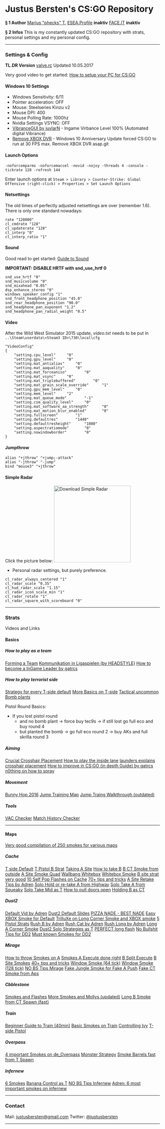 Justus Bersten's CS:GO Repository
===

**§ 1 Author**
[Marius "phecks" T.](http://steamcommunity.com/id/phecks/)
[ESEA.Profile](https://play.esea.net/users/1151692) **inaktiv**
[FACE.IT](faceit.com) **inaktiv**
<!-- 
**§ 2 Teams**
[ESL - Die gläserne MILF](https://play.eslgaming.com/team/10764574/)
[Steam Group](asdff) -->

**§ 2 Infos**
This is my constantly updated CS:GO repository with strats, personal settings and my personal config.

---

### Settings & Config

**TL.DR Version**
[valve.rc](https://github.com/JustusBersten/abgehen/blob/master/valve.rc) Updated 10.05.2017

Very good video to get started: [How to setup your PC for CS:GO](https://www.youtube.com/watch?v=HDJPjDg6EsI)

#### Windows 10 Settings
- Windows Sensitivity: 6/11
- Pointer acceleration: OFF
- Mouse: Steelseries Kinzu v2
- Mouse DPI: 400
- Mouse Polling Rate: 1000hz
- Nvidia Settings VSYNC: OFF
- [VibranceGUI by juvlarN](http://vibrancegui.com/) - Ingame Virbance Level 100% (Automated digital Vibrance)
- [Remove XBOX DVR](https://www.youtube.com/watch?v=9MHe2DmjYhc) - Windows 10 Anniversary Update forced CS:GO to run at 30 FPS max. Remove XBOX DVR asap.git  


#### Launch Options
```
-noforcemparms -noforcemaccel -novid -nojoy -threads 4 -console -tickrate 128 -refresh 144
```
Enter launch options at `Steam > Library > Counter-Strike: Global Offensive (right-click) > Properties > Set Launch Options`


#### Netsettings
The old times of perfectly adjusted netsettings are over (remember 1.6). There is only one standard nowadays:
```
rate "128000"
cl_cmdrate "128"
cl_updaterate "128"
cl_interp "0"
cl_interp_ratio "1"
```


#### Sound 
Good read to get started: [Guide to Sound](https://www.reddit.com/r/GlobalOffensive/comments/3zqtvm/improved_csgo_sound_why_the_popular_settings_suck/)

**IMPORTANT: DISABLE HRTF with snd_use_hrtf 0**

```
snd_use_hrtf "0"
snd_musicvolume "0"
snd_mixahead "0.05"
dsp_enhance_stereo "0"
windows_speaker_config "1"
snd_front_headphone_position "45.0"
snd_rear_headphone_position "90.0"
snd_headphone_pan_exponent "1.2"
snd_headphone_pan_radial_weight "0.5"
```


#### Video
After the Wild West Simulator 2015 update, _video.txt_ needs to be put in `..\Steam\userdata\<Steam3 ID>\730\local\cfg`

```
"VideoConfig"
{
    "setting.cpu_level"     "0"
    "setting.gpu_level"     "0"
    "setting.mat_antialias"     "0"
    "setting.mat_aaquality"     "0"
    "setting.mat_forceaniso"        "0"
    "setting.mat_vsync"     "0"
    "setting.mat_triplebuffered"        "0"
    "setting.mat_grain_scale_override"      "1"
    "setting.gpu_mem_level"     "0"
    "setting.mem_level"     "2"
    "setting.mat_queue_mode"        "-1"
    "setting.csm_quality_level"     "0"
    "setting.mat_software_aa_strength"      "0"
    "setting.mat_motion_blur_enabled"       "0"
    "setting.fullscreen"        "1"
    "setting.defaultres"        "1440"
    "setting.defaultresheight"      "1080"
    "setting.aspectratiomode"       "0"
    "setting.nowindowborder"        "0"
}
```


#### Jumpthrow
```
alias "+jthrow" "+jump;-attack"
alias "-jthrow" "-jump"
bind "mouse3" "+jthrow"
```


#### Simple Radar

Click the picture below:
<a href="http://www.simpleradar.com/"><img src="http://www.simpleradar.com/asdf.png" title="Download Simple Radar" style="width: 250px;"/></a>


- Personal radar settings, but purely preference.
```
cl_radar_always_centered "1"
cl_radar_scale "0.35"
cl_hud_radar_scale "1.15"
cl_radar_icon_scale_min "1"
cl_radar_rotate "1"
cl_radar_square_with_scoreboard "0"
```


 ---


### Strats
Videos and Links

#### Basics

##### How to play as a team
[Forming a Team](https://www.reddit.com/r/GlobalOffensive/comments/3n29th/csgo_quick_how_to_form_a_team/)
[Kommunikation in Ligaspielen (by HEADSTYLE)](https://github.com/JustusBersten/abgehen/blob/master/headstyle_kommunikation.txt)
[How to become a InGame Leader by gatrcs](https://www.reddit.com/r/GlobalOffensive/comments/6ajd0a/beginners_guide_to_becoming_an_in_game_leader_pt1/)


##### How to play terrorist side
[Strategy for every T-side default](https://www.reddit.com/r/GlobalOffensive/comments/417kah/csgo_strategy_basics_for_t_side/)
[More Basics on T-side](https://www.reddit.com/r/GlobalOffensive/comments/41zbou/guide_to_tside_everyones_invited/)
[Tactical uncommon Bomb plants](http://steamcommunity.com/sharedfiles/filedetails/?id=551826753)

Pistol Round Basics:

- If you lost pistol round
    - and no bomb plant -> force buy tec9s -> if still lost go full eco and buy round 4
    - but planted the bomb -> go full eco round 2 -> buy AKs and full skrilla round 3


#####  Aiming
[Crucial Crosshair Placement](https://www.youtube.com/watch?v=U9mvXfnY8wU)
[How to play the inside lane](https://www.youtube.com/watch?v=DfMvtrc8Ntk)
[launders explains crosshair placement](https://www.youtube.com/watch?v=OfLgNu11EZA)
[How to improve in CS:GO (in depth Guide) by gatrcs](https://www.reddit.com/r/GlobalOffensive/comments/68ywrb/in_depth_guide_on_improving_for_all_levels_of/)
[n0thing on how to spray](https://clips.twitch.tv/MistyEasyWasabiFutureMan)

#####  Movement
[Bunny Hop 2016](https://www.youtube.com/watch?v=yIpURIKhJSs)
[Jump Training Map](https://steamcommunity.com/sharedfiles/filedetails/?l=german&id=314892291)
[Jump Traing Walkthrough (outdated)](https://www.youtube.com/watch?v=9dJ34sUYXyA)

#####  Tools
[VAC Checker](https://github.com/MrHayato/VacBanChecker)
[Match History Checker](https://csgostats.gg/)


---


#### Maps

[Very good compilation of 250 smokes for various maps](https://www.reddit.com/r/GlobalOffensive/comments/5t17l0/i_did_nearly_250_smoke_videos/)


##### Cache
[T side Default](http://team-dignitas.net/articles/blogs/CSGO/8531/default-strategies-on-t-side-team-envyus-on-de_cache)
[T Pistol B Strat](https://www.youtube.com/watch?v=g9WfIXWgU5s)
[Taking A Site](https://www.youtube.com/watch?v=i3_WI2OxwyM)
[How to take B](https://www.youtube.com/watch?v=WGaZcqpnGE8)
[B CT Smoke from outside](https://www.youtube.com/watch?v=O7Y6umjCnRc)
[A Site Smoke Quad](https://www.youtube.com/watch?v=rqZTBNC0NKA)
[Wallbang Whitebox](https://www.youtube.com/watch?v=PioblYcMwWc)
[Whitebox Smoke](https://www.youtube.com/watch?v=85z8EQdMuQE)
[B site strat very good](https://www.youtube.com/watch?v=E9d3b-H3o-g)
[10 Self Pop Flashes on Cache](https://www.youtube.com/watch?v=_4tUZPpSWh0)
[70+ tips and tricks](http://imgur.com/a/hIydX)
[A Site Retake Tips by Adren](https://www.youtube.com/watch?v=O4yfLnI_WBU)
[Solo Hold or re-take A from Highway](https://www.youtube.com/watch?v=sAMmjSbjWyg)
[Solo Take A from Squeaky](https://www.youtube.com/watch?v=Z_znfRcdna8)
[Solo Take Mid as T](https://www.youtube.com/watch?v=XvIxQSZrxz4)
[How to pull doors open](https://www.youtube.com/watch?v=0kjipn9pWOI&feature=youtu.be)
[Holding B as CT](https://www.youtube.com/watch?v=hypdmiiPdR8)

##### Dust2
[Default Vid by Adren](https://www.youtube.com/watch?v=j8qHbFkzkOU)
[Dust2 Default Slides](https://docs.google.com/presentation/d/1Y_F1F5OBfvsRHCD-nFQYdapCqkItX1ixpj5-YfahBOA/preview?slide=id.p)
[PIZZA NADE - BEST NADE](https://www.youtube.com/watch?v=DvdFGv3JiOU)
[Easy XBOX Smoke for Default](https://youtu.be/FkZ3ECtzSuA?t=43)
[TrilluXe on Long Corner Smoke and XBOX smoke](https://www.youtube.com/watch?v=BYWgzHGY0xI)
[5 Pistol Strats](https://www.youtube.com/watch?v=-0IRGw5WETQ)
[Rush B by Adren](https://www.youtube.com/watch?v=9LkmWXSpr14)
[Rush Cat by Adren](https://www.youtube.com/watch?v=lYCBinRyAyQ)
[Rush Long by Adren](https://www.youtube.com/watch?v=FiN9ZFpWFS0)
[Long A Corner Smoke](https://www.youtube.com/watch?v=bH-W99HtFQE&)
[Dust2 Solo Strategies as T](https://www.youtube.com/watch?v=CKx0n-fIg9c)
[PERFECT long flash](https://youtu.be/mIFKHmg96-g?t=44)
[No Bullshit Tips for DD2](https://www.youtube.com/watch?v=bJ9Ui3eEfM0)
[Must known Smokes for DD2](https://www.youtube.com/watch?v=1agDWlnkPJw)


##### Mirage
[How to throw Smokes on A](https://www.youtube.com/watch?v=0NQjJcqeDl8)
[Smokes A Execute done right](https://www.youtube.com/watch?v=hr0Q2xz2d18)
[B Split Execute](https://www.youtube.com/watch?v=u_V8l58XsR4)
[B Site Smokes](https://www.youtube.com/watch?v=racQWESZQBc)
[40+ tips and tricks](http://imgur.com/a/pOz7Z)
[Window Smoke (64 tick)](https://www.youtube.com/watch?v=QTHNvldqOjQ)
[Window Smoke (128 tick)](https://www.youtube.com/watch?v=Tuk64GWXUao)
[NO BS Tips Mirage](https://www.youtube.com/watch?v=PMIjDEpZ_cw)
[Fake Jungle Smoke for Fake A Push](https://www.youtube.com/watch?v=g77S5mbeAsM)
[Fake CT Smoke from Aps](https://gfycat.com/VacantAchingAmbushbug)


##### Cbblestone
[Smokes and Flashes](https://www.youtube.com/watch?v=fvt0bnLuB1E)
[More Smokes and Mollys (updated)](https://www.youtube.com/watch?v=BaKM816ABv8)
[Long B Smoke from CT Spawn (fast)](https://www.youtube.com/watch?v=zdHArZyvzfM)

##### Train
[Beginner Guide to Train (40min)](https://www.youtube.com/watch?t=40&v=bwzFAYgUJZU)
[Basic Smokes on Train](https://www.youtube.com/watch?v=nWfqVWVa9Og)
[Controlling Ivy](https://www.youtube.com/watch?v=KGy66DEZWT4)
[T-side Pistol](https://www.youtube.com/watch?v=R41GBUaMqkQ)


##### Overpass
[4 important Smokes on de_Overpass](https://www.youtube.com/watch?v=PNCl_u-lx24)
[Monster Strategy](https://www.youtube.com/watch?v=eq0yfdcvKl4)
[Smoke Barrels fast from T Spawn](https://www.youtube.com/watch?v=tcPH3yZDKbs)

##### Infernew
[6 Smokes](https://www.reddit.com/r/GlobalOffensive/comments/57wunx/6_pug_smokes_to_help_your_life_on_inferno/)
[Banana Control as T](https://www.youtube.com/watch?v=xbNRKq45PTM)
[NO BS Tips Infernew](https://www.youtube.com/watch?v=Kednl8Ugato)
[Adren: 6 most important smokes on infernew](https://www.youtube.com/watch?v=Ivn2nGP6C70)

---

### Contact
Mail: justusbersten@gmail.com
Twitter: [@justusbersten](https://twitter.com/justusbersten)

---
